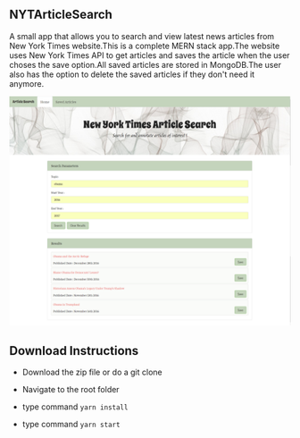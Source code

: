 ## NYTArticleSearch
A small app that allows you to search and view latest news articles from New York Times website.This is a complete MERN stack app.The website uses New York Times API to get articles and saves the article when the user choses the save option.All saved articles are stored in MongoDB.The user also has the option to delete the saved articles if they don't need it anymore.

![NYTArticleSearch](https://github.com/nvidyakarthik/NYTArticleSearch/blob/master/client/public/images/HomePageImg.png)

## Download Instructions

* Download the zip file or do a git clone

* Navigate to the root folder

* type command `yarn install`

* type command `yarn start` 
